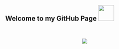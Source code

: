 ## Welcome to my GitHub Page <img src="https://media.giphy.com/media/hvRJCLFzcasrR4ia7z/giphy.gif" width="50px"/>


<br>
<br>
<div align="center">
  <img src="https://media.giphy.com/media/yfEjNtvqFBfTa/giphy.gif"/>
</div>
